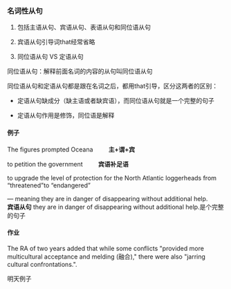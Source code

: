 ### 名词性从句

1. 包括主语从句、宾语从句、表语从句和同位语从句

2. 宾语从句引导词that经常省略

3. 同位语从句 VS 定语从句

同位语从句：解释前面名词的内容的从句叫同位语从句

同位语从句和定语从句都是跟在名词之后，都用that引导，区分这两者的区别：

+ 定语从句缺成分（缺主语或者缺宾语），而同位语从句就是一个完整的句子

+ 定语从句作用是修饰，同位语是解释

#### 例子

The figures prompted Oceana		&emsp;&emsp; **主+谓+宾**

to petition the government 			&emsp;&emsp; **宾语补足语**

to upgrade the level of protection for the North Atlantic loggerheads from “threatened”to “endangered”

— meaning they are in danger of disappearing without additional help.		&emsp;&emsp; **宾语从句** they are in danger of disappearing without additional help.是个完整的句子


#### 作业

The RA of two years added that while some conflicts "provided more multicultural acceptance and melding (融合),"  there were also "jarring cultural confrontations.".

明天例子